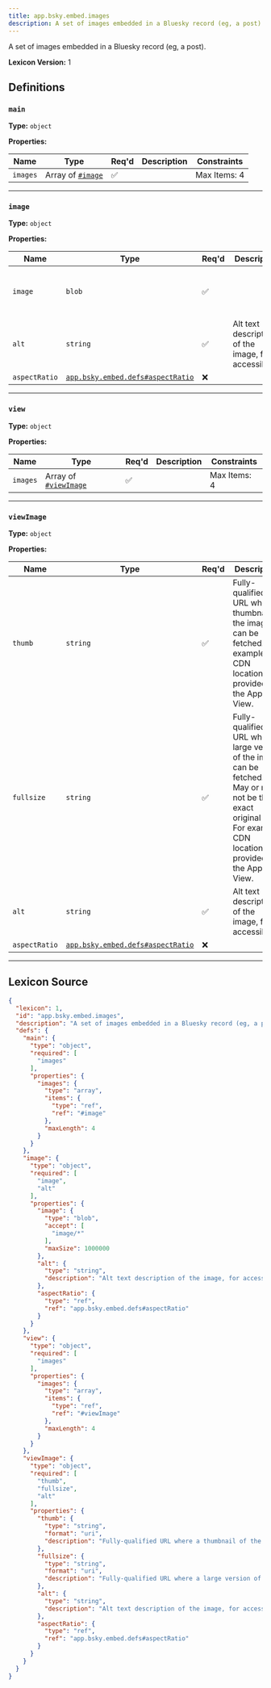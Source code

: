 ```yaml
---
title: app.bsky.embed.images
description: A set of images embedded in a Bluesky record (eg, a post).
---
```

A set of images embedded in a Bluesky record (eg, a post).

**Lexicon Version:** 1

## Definitions

<a name="main"></a>
### `main`

**Type:** `object`

**Properties:**

| Name | Type | Req'd  | Description | Constraints |
|------|------|----------|-------------|-------------|
| `images` | Array of [`#image`](#image) | ✅  |  | Max Items: 4 |

---

<a name="image"></a>
### `image`

**Type:** `object`

**Properties:**

| Name | Type | Req'd  | Description | Constraints |
|------|------|----------|-------------|-------------|
| `image` | `blob` | ✅  |  | Accept: `image/*`<br/>Max Size: 1000000 bytes |
| `alt` | `string` | ✅  | Alt text description of the image, for accessibility. |  |
| `aspectRatio` | [`app.bsky.embed.defs#aspectRatio`](/lexicons/app/bsky/embed/defs#aspectRatio) | ❌  |  |  |

---

<a name="view"></a>
### `view`

**Type:** `object`

**Properties:**

| Name | Type | Req'd  | Description | Constraints |
|------|------|----------|-------------|-------------|
| `images` | Array of [`#viewImage`](#viewimage) | ✅  |  | Max Items: 4 |

---

<a name="viewimage"></a>
### `viewImage`

**Type:** `object`

**Properties:**

| Name | Type | Req'd  | Description | Constraints |
|------|------|----------|-------------|-------------|
| `thumb` | `string` | ✅  | Fully-qualified URL where a thumbnail of the image can be fetched. For example, CDN location provided by the App View. | Format: `uri` |
| `fullsize` | `string` | ✅  | Fully-qualified URL where a large version of the image can be fetched. May or may not be the exact original blob. For example, CDN location provided by the App View. | Format: `uri` |
| `alt` | `string` | ✅  | Alt text description of the image, for accessibility. |  |
| `aspectRatio` | [`app.bsky.embed.defs#aspectRatio`](/lexicons/app/bsky/embed/defs#aspectRatio) | ❌  |  |  |

---

## Lexicon Source
```json
{
  "lexicon": 1,
  "id": "app.bsky.embed.images",
  "description": "A set of images embedded in a Bluesky record (eg, a post).",
  "defs": {
    "main": {
      "type": "object",
      "required": [
        "images"
      ],
      "properties": {
        "images": {
          "type": "array",
          "items": {
            "type": "ref",
            "ref": "#image"
          },
          "maxLength": 4
        }
      }
    },
    "image": {
      "type": "object",
      "required": [
        "image",
        "alt"
      ],
      "properties": {
        "image": {
          "type": "blob",
          "accept": [
            "image/*"
          ],
          "maxSize": 1000000
        },
        "alt": {
          "type": "string",
          "description": "Alt text description of the image, for accessibility."
        },
        "aspectRatio": {
          "type": "ref",
          "ref": "app.bsky.embed.defs#aspectRatio"
        }
      }
    },
    "view": {
      "type": "object",
      "required": [
        "images"
      ],
      "properties": {
        "images": {
          "type": "array",
          "items": {
            "type": "ref",
            "ref": "#viewImage"
          },
          "maxLength": 4
        }
      }
    },
    "viewImage": {
      "type": "object",
      "required": [
        "thumb",
        "fullsize",
        "alt"
      ],
      "properties": {
        "thumb": {
          "type": "string",
          "format": "uri",
          "description": "Fully-qualified URL where a thumbnail of the image can be fetched. For example, CDN location provided by the App View."
        },
        "fullsize": {
          "type": "string",
          "format": "uri",
          "description": "Fully-qualified URL where a large version of the image can be fetched. May or may not be the exact original blob. For example, CDN location provided by the App View."
        },
        "alt": {
          "type": "string",
          "description": "Alt text description of the image, for accessibility."
        },
        "aspectRatio": {
          "type": "ref",
          "ref": "app.bsky.embed.defs#aspectRatio"
        }
      }
    }
  }
}
```
